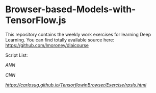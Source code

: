 # Browser-based-Models-with-TensorFlow.js
This repository contains the weekly work exercises for learning Deep Learning.
You can find totally available source here: https://github.com/lmoroney/dlaicourse

Script List:

_ANN_

_CNN_

*https://carlosug.github.io/TensorflowinBrowser/Exercise/rpsls.html*
